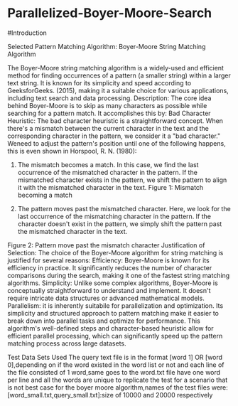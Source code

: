 # Parallelized-Boyer-Moore-Search

#Introduction

Selected Pattern Matching Algorithm: Boyer-Moore String Matching Algorithm

 The Boyer-Moore string matching algorithm is a widely-used and efficient method for finding
 occurrences of a pattern (a smaller string) within a larger text string. It is known for its simplicity and
 speed according to GeeksforGeeks. (2015), making it a suitable choice for various applications,
 including text search and data processing.
 Description:
 The core idea behind Boyer-Moore is to skip as many characters as possible while searching for a
 pattern match. It accomplishes this by:
 Bad Character Heuristic:
 The bad character heuristic is a straightforward concept. When there's a mismatch between the current
 character in the text and the corresponding character in the pattern, we consider it a "bad character."
 Weneed to adjust the pattern's position until one of the following happens, this is even shown in
 Horspool, R. N. (1980):

 1) The mismatch becomes a match.
 In this case, we find the last occurrence of the mismatched character in the pattern. If the
 mismatched character exists in the pattern, we shift the pattern to align it with the mismatched
 character in the text.
 Figure 1: Mismatch becoming a match

 2) The pattern moves past the mismatched character.
 Here, we look for the last occurrence of the mismatching character in the pattern. If the
 character doesn't exist in the pattern, we simply shift the pattern past the mismatched
 character in the text.

 Figure 2: Pattern move past the mismatch character
 Justification of Selection:
 The choice of the Boyer-Moore algorithm for string matching is justified for several reasons:
 Efficiency: Boyer-Moore is known for its efficiency in practice. It significantly reduces the number of
 character comparisons during the search, making it one of the fastest string matching algorithms.
 Simplicity: Unlike some complex algorithms, Boyer-Moore is conceptually straightforward to
 understand and implement. It doesn't require intricate data structures or advanced mathematical
 models.
 Parallelism: it is inherently suitabile for parallelization and optimization. Its simplicity and structured
 approach to pattern matching make it easier to break down into parallel tasks and optimize for
 performance. This algorithm's well-defined steps and character-based heuristic allow for efficient parallel
 processing, which can significantly speed up the pattern matching process across large datasets.

 Test Data Sets Used
 The query text file is in the format [word 1] OR [word 0],depending on if the word existed in the word list or not and each line of the file consisted
 of 1 word,same goes to the word.txt file have one word per line and all the words are unique to
 replicate the test for a scenario that is not best case for the boyer moore algorithm,names of the test files
 were:
 [word_small.txt,query_small.txt]:size of 10000 and 20000 respectively
